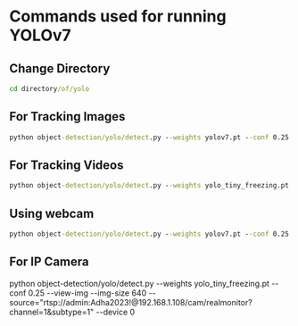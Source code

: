 # Commands used for running YOLOv7

## Change Directory

```cmd
cd directory/of/yolo
```

## For Tracking Images
```cmd
python object-detection/yolo/detect.py --weights yolov7.pt --conf 0.25 --view-img --img-size 640 --source inference/images/horses.jpg --device 0
```

## For Tracking Videos
```cmd
python object-detection/yolo/detect.py --weights yolo_tiny_freezing.pt --conf 0.25 --view-img --img-size 640 --source data/ambulance.mp4 --device 0
```

## Using webcam
```cmd
python object-detection/yolo/detect.py --weights yolov7.pt --conf 0.25 --img-size 640 --source 1 --device 0
```

## For IP Camera
python object-detection/yolo/detect.py --weights yolo_tiny_freezing.pt --conf 0.25 --view-img --img-size 640 --source="rtsp://admin:Adha2023!@192.168.1.108/cam/realmonitor?channel=1&subtype=1" --device 0